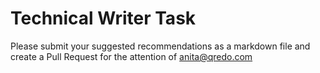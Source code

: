 # Technical Writer Task

Please submit your suggested recommendations as a markdown file and create a Pull Request for the attention of anita@qredo.com

